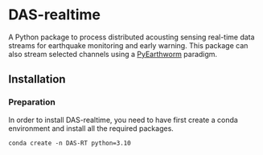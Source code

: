 # DAS-realtime

A Python package to process distributed acousting sensing real-time data streams for earthquake monitoring and early warning. This package can also stream selected channels using a [PyEarthworm](https://github.com/Boritech-Solutions/PyEarthworm) paradigm.

## Installation

### Preparation

In order to install DAS-realtime, you need to have first create a conda environment and install all the required packages.

```
conda create -n DAS-RT python=3.10
```


